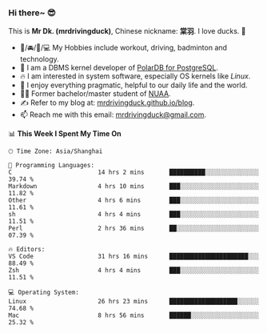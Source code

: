 ### Hi there~ 😎

This is **Mr Dk. (mrdrivingduck)**, Chinese nickname: **棠羽**. I love ducks. 🦆

- 💪/🚘/🏸/💻 My Hobbies include workout, driving, badminton and technology.
- 🍊 I am a DBMS kernel developer of [PolarDB for PostgreSQL](https://github.com/ApsaraDB/PolarDB-for-PostgreSQL).
- 🔥 I am interested in system software, especially OS kernels like *Linux*.
- 🔧 I enjoy everything pragmatic, helpful to our daily life and the world.
- 👨‍🎓 Former bachelor/master student of [NUAA](https://en.wikipedia.org/wiki/Nanjing_University_of_Aeronautics_and_Astronautics).
- ✍ Refer to my blog at: [mrdrivingduck.github.io/blog](https://mrdrivingduck.github.io/blog/).
- 📫 Reach me with this email: [mrdrivingduck@gmail.com](mailto:mrdrivingduck@gmail.com).

<!--START_SECTION:waka-->
📊 **This Week I Spent My Time On** 

```text
🕑︎ Time Zone: Asia/Shanghai

💬 Programming Languages: 
C                        14 hrs 2 mins       ██████████░░░░░░░░░░░░░░░   39.74 % 
Markdown                 4 hrs 10 mins       ███░░░░░░░░░░░░░░░░░░░░░░   11.82 % 
Other                    4 hrs 6 mins        ███░░░░░░░░░░░░░░░░░░░░░░   11.61 % 
sh                       4 hrs 4 mins        ███░░░░░░░░░░░░░░░░░░░░░░   11.51 % 
Perl                     2 hrs 36 mins       ██░░░░░░░░░░░░░░░░░░░░░░░   07.39 % 

🔥 Editors: 
VS Code                  31 hrs 16 mins      ██████████████████████░░░   88.49 % 
Zsh                      4 hrs 4 mins        ███░░░░░░░░░░░░░░░░░░░░░░   11.51 % 

💻 Operating System: 
Linux                    26 hrs 23 mins      ███████████████████░░░░░░   74.68 % 
Mac                      8 hrs 56 mins       ██████░░░░░░░░░░░░░░░░░░░   25.32 % 
```


<!--END_SECTION:waka-->

<!-- ![Mr Dk.'s GitHub Stats](https://github-readme-stats.vercel.app/api?username=mrdrivingduck&count_private&show_icons=true&theme=buefy) -->

<!-- ![Most Used Languages](https://github-readme-stats.vercel.app/api/top-langs/?username=mrdrivingduck&exclude_repo=mips32-CPU,snort-tcp-socket&theme=buefy&layout=compact&langs_count=10) -->


<!--
**mrdrivingduck/mrdrivingduck** is a ✨ _special_ ✨ repository because its `README.md` (this file) appears on your GitHub profile.

Here are some ideas to get you started:

- 🔭 I’m currently working on ...
- 🌱 I’m currently learning ...
- 👯 I’m looking to collaborate on ...
- 🤔 I’m looking for help with ...
- 💬 Ask me about ...
- 📫 How to reach me: ...
- 😄 Pronouns: ...
- ⚡ Fun fact: ...
-->
